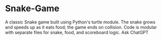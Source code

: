 # Snake-Game
A classic Snake game built using Python's turtle module. The snake grows and speeds up as it eats food; the game ends on collision. Code is modular with separate files for snake, food, and scoreboard logic.          Ask ChatGPT
